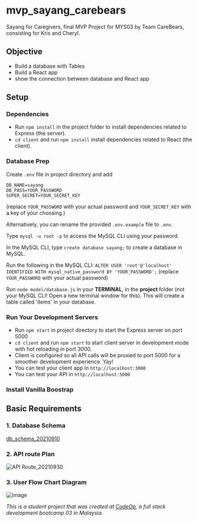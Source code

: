 # mvp_sayang_carebears
Sayang for Caregivers, final MVP Project for MYS03 by Team CareBears, consisting for Kris and Cheryl.

## Objective
- Build a database with Tables
- Build a React app
- show the connection between database and React app

## Setup

### Dependencies

- Run `npm install` in the project folder to install dependencies related to Express (the server).
- `cd client` and run `npm install` install dependencies related to React (the client).

### Database Prep

Create `.env` file in project directory and add

```
DB_NAME=sayang
DB_PASS=YOUR_PASSWORD
SUPER_SECRET=YOUR_SECRET_KEY

```
(replace `YOUR_PASSWORD` with your actual password and `YOUR_SECRET_KEY` with a key of your choosing.)

Alternatively, you can rename the provided `.env.example` file to `.env`.

Type `mysql -u root -p` to access the MySQL CLI using your password.

In the MySQL CLI, type `create database sayang;` to create a database in MySQL.

Run the following in the MySQL CLI: `ALTER USER 'root'@'localhost' IDENTIFIED WITH mysql_native_password BY 'YOUR_PASSWORD';` (replace `YOUR_PASSWORD` with your actual password)

Run `node model/database.js` in your **TERMINAL**, in the **project** folder (not your MySQL CLI! Open a new terminal window for this). This will create a table called 'items' in your database.

### Run Your Development Servers

- Run `npm start` in project directory to start the Express server on port 5000
- `cd client` and run `npm start` to start client server in development mode with hot reloading in port 3000.
- Client is configured so all API calls will be proxied to port 5000 for a smoother development experience. Yay!
- You can test your client app in `http://localhost:3000`
- You can test your API in `http://localhost:5000`

### Install Vanilla Boostrap

## Basic Requirements

### 1. Database Schema
[db_schema_20210910](https://user-images.githubusercontent.com/86417917/136497937-8f4d72a7-b4cb-4801-abdd-dd349d4a46e9.PNG)

### 2. API route Plan
![API Route_20210930](https://user-images.githubusercontent.com/86417917/136498170-963d85aa-ac59-49a4-9149-05126e355063.png)

### 3. User Flow Chart Diagram
![image](https://user-images.githubusercontent.com/86417917/136498063-902bcb7b-7b48-4196-9a8d-d550521a5bf1.png)



_This is a student project that was created at [CodeOp](http://codeop.tech), a full stack development bootcamp 03 in Malaysia._
